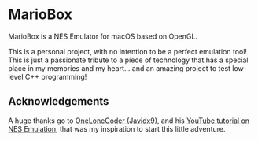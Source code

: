 # MarioBox

MarioBox is a NES Emulator for macOS based on OpenGL.

This is a personal project, with no intention to be a perfect emulation tool! This is just a passionate tribute to a piece of technology that has a special place in my memories and my heart... and an amazing project to test low-level C++ programming!

## Acknowledgements

A huge thanks go to [OneLoneCoder (Javidx9)](https://www.youtube.com/@javidx9), and his [YouTube tutorial on NES Emulation](https://www.youtube.com/watch?v=nViZg02IMQo&list=PLrOv9FMX8xJHqMvSGB_9G9nZZ_4IgteYf), that was my inspiration to start this little adventure.
